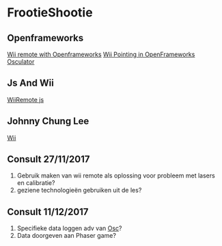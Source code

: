 # FrootieShootie


## Openframeworks
[Wii remote with Openframeworks](https://sites.google.com/site/ofauckland/examples/18-wiimote-via-ofxosc)
[Wii Pointing in OpenFrameworks](http://log.liminastudio.com/programming/wii-pointing-in-openframeworks)
[Osculator](https://osculator.net/)

## Js And Wii
[WiiRemote js](https://github.com/ryanmcgrath/wii-js)

## Johnny Chung Lee
[Wii](http://johnnylee.net/projects/wii/)


## Consult 27/11/2017
1. Gebruik maken van wii remote als oplossing voor probleem met lasers en calibratie?
2. geziene technologieën gebruiken uit de les?

## Consult 11/12/2017
1. Specifieke data loggen adv van [Osc](https://www.npmjs.com/package/osc)?
2. Data doorgeven aan Phaser game?
